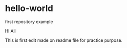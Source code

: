 # hello-world
first repository example

Hi All

This is first edit made on readme file for practice purpose. 
